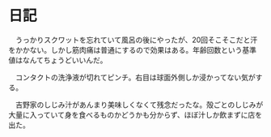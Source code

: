 # 日記

　うっかりスクワットを忘れていて風呂の後にやったが、20回そこそこだと汗をかかない。しかし筋肉痛は普通にするので効果はある。年齢回数という基準値はなんてちょうどいいんだ。

　コンタクトの洗浄液が切れてピンチ。右目は球面外側しか浸かってない気がする。

　吉野家のしじみ汁があんまり美味しくなくて残念だったな。殻ごとのしじみが大量に入っていて身を食べるものかどうかも分からず、ほぼ汁しか飲まずに店を出た。
